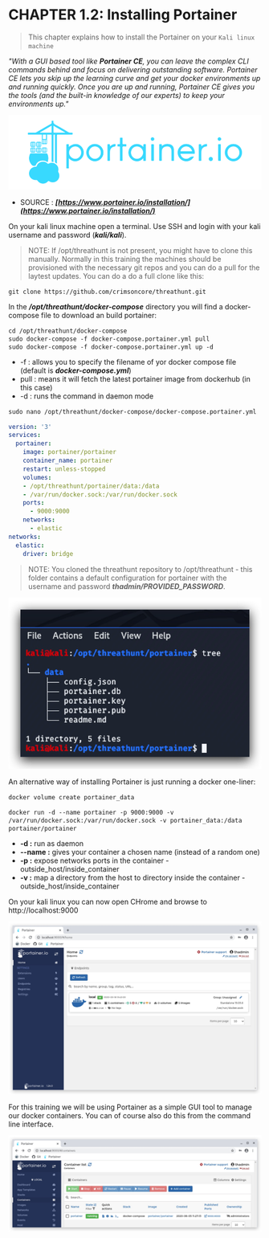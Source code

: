 #   CHAPTER 1.2: Installing Portainer
>This chapter explains how to install the Portainer on your `Kali linux machine`

_"With a GUI based tool like **Portainer CE**, you can leave the complex CLI commands behind and focus on delivering outstanding software. Portainer CE lets you skip up the learning curve and get your docker environments up and running quickly. Once you are up and running, Portainer CE gives you the tools (and the built-in knowledge of our experts) to keep your environments up."_

![Screenshot command](./assets/01-portainerlogo.png)

- SOURCE : ***[https://www.portainer.io/installation/](https://www.portainer.io/installation/)***

On your kali linux machine open a terminal. Use SSH and login with your kali username and password (***kali/kali***). 

> NOTE: If /opt/threathunt is not present, you might have to clone this manually. Normally in this training the machines should be provisioned with the necessary git repos and you can do a pull for the laytest updates. You can do a do a full clone like this:

```code
git clone https://github.com/crimsoncore/threathunt.git
```

In the ***/opt/threathunt/docker-compose*** directory you will find a docker-compose file to download an build portainer:

```code
cd /opt/threathunt/docker-compose
sudo docker-compose -f docker-compose.portainer.yml pull 
sudo docker-compose -f docker-compose.portainer.yml up -d
```
- -f : allows you to specify the filename of yor docker compose file (default is ***docker-compose.yml***)
- pull : means it will fetch the latest portainer image from dockerhub (in this case)
- -d : runs the command in daemon mode

```code
sudo nano /opt/threathunt/docker-compose/docker-compose.portainer.yml
```

```yml
version: '3'
services:
  portainer:
    image: portainer/portainer
    container_name: portainer
    restart: unless-stopped
    volumes:
    - /opt/threathunt/portainer/data:/data
    - /var/run/docker.sock:/var/run/docker.sock
    ports:
      - 9000:9000
    networks:
      - elastic
networks:
  elastic:
    driver: bridge
```

> NOTE: You cloned the threathunt repository to /opt/threathunt - this folder contains a default configuration for portainer with the username and password ***thadmin/PROVIDED_PASSWORD***. 

![Screenshot command](./assets/01-portainer.jpg)

An alternative way of installing Portainer is just running a docker one-liner:

```code
docker volume create portainer_data
```
```code
docker run -d --name portainer -p 9000:9000 -v /var/run/docker.sock:/var/run/docker.sock -v portainer_data:/data portainer/portainer 
```
- **-d :** run as daemon
- **--name :** gives your container a chosen name (instead of a random one)
- **-p :** expose networks ports in the container - outside_host/inside_container
- **-v :** map a directory from the host to directory inside the container - outside_host/inside_container
  
On your kali linux you can now open CHrome and browse to http://localhost:9000

![Screenshot command](./assets/02-portainergui.jpg)

For this training we will be using Portainer as a simple GUI tool to manage our docker containers. You can of course also do this from the command line interface.

![Screenshot command](./assets/02-portainergui2.jpg)